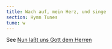 ```yaml
---
title: Wach auf, mein Herz, und singe
section: Hymn Tunes
tune: w
---
```


See [Nun laßt uns Gott dem Herren](/tunes/nun-lasst-uns)  
